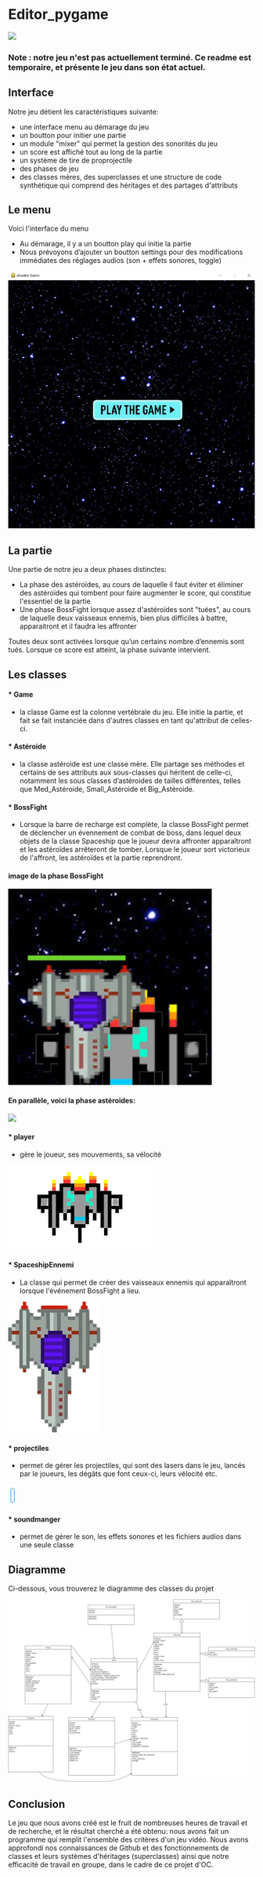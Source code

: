 # Editor_pygame
![](img_readme/readme_bannière.png)

### Note : notre jeu n'est pas actuellement terminé. Ce readme est temporaire, et présente le jeu dans son état actuel.

## Interface
Notre jeu détient les caractéristiques suivante:

- une interface menu au démarage du jeu
- un boutton pour initier une partie
- un module "mixer" qui permet la gestion des sonorités du jeu
- un score est affiché tout au long de la partie
- un système de tire de proprojectile
- des phases de jeu
- des classes mères, des superclasses et une structure de code synthétique qui comprend des héritages et des partages d'attributs

## Le menu

Voici l'interface du menu
* Au démarage, il y a un boutton play qui initie la partie
* Nous prévoyons d’ajouter un boutton settings pour des modifications immédiates des réglages audios (son + effets sonores, toggle)

![](img_readme/Menu.png)


## La partie

Une partie de notre jeu a deux phases distinctes:
- La phase des astéroïdes, au cours de laquelle il faut éviter et éliminer des astéroïdes qui tombent pour faire augmenter le score, qui constitue l'essentiel de la partie
- Une phase BossFight lorsque assez d'astéroïdes sont "tuées", au cours de laquelle deux vaisseaux ennemis, bien plus difficiles à battre, apparaitront et il faudra les affronter

Toutes deux sont activées lorsque qu’un certains nombre d’ennemis sont tués. Lorsque ce score est atteint, la phase suivante intervient.

## Les classes
#### * Game
- la classe Game est la colonne vertébrale du jeu. Elle initie la partie, et fait se fait instanciée dans d'autres classes en tant qu'attribut de celles-ci.

#### * Astéroide
- la classe astéroide est une classe mère. Elle partage ses méthodes et certains de ses attributs aux sous-classes qui héritent de celle-ci, notamment les sous classes d’astéroides de tailles différentes, telles que Med_Astéroide, Small_Astéroide et Big_Astéroide.
 
#### * BossFight
- Lorsque la barre de recharge est complète, la classe BossFight permet de déclencher un évennement de combat de boss, dans lequel deux objets de la classe Spaceship que le joueur devra affronter apparaîtront et les astéroïdes arrêteront de tomber. Lorsque le joueur sort victorieux de l'affront, les astéroïdes et la partie reprendront.

#### image de la phase BossFight
![](img_readme/boss.png)

#### En parallèle, voici la phase astéroïdes:

![](img_readme/phase_astéroide.png)

#### * player
- gère le joueur, ses mouvements, sa vélocité

![](img_readme/player.png)

#### * SpaceshipEnnemi
- La classe qui permet de créer des vaisseaux ennemis qui apparaîtront lorsque l'événement BossFight a lieu.

![](img_readme/ennemi.png)

#### * projectiles
- permet de gérer les projectiles, qui sont des lasers dans le jeu, lancés par le joueurs, les dégâts que font ceux-ci, leurs vélocité etc. 

![](img_readme/lazer.png)

#### * soundmanger
- permet de gérer le son, les effets sonores et les fichiers audios dans une seule classe

## Diagramme

Ci-dessous, vous trouverez le diagramme des classes du projet

![](img_readme/diagramme.png)

## Conclusion
Le jeu que nous avons créé est le fruit de nombreuses heures de travail et de recherche, et le résultat cherché a été obtenu: nous avons fait un programme qui remplit l'ensemble des critères d'un jeu vidéo.
Nous avons approfondi nos connaissances de Github et des fonctionnements de classes et leurs systèmes d'héritages (superclasses) ainsi que notre efficacité de travail en groupe, dans le cadre de ce projet d'OC.
